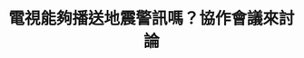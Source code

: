 ---
id: "35"
lang: zh-tw
description: 「強制全電視頻道加入『地震速報』訊息即時蓋台播送功能」連署案
propose_date: 2018-05-07
meeting_date: 2018-07-27
publish: "TRUE"
selected: "FALSE"
blog_selected: "FALSE"
thumbnail: https://pdis.nat.gov.tw/assets/imgs/0501dceb4bbb80b9ff3daba8233d81dfd37c9b6e.JPG
title: 電視能夠播送地震警訊嗎？協作會議來討論
introduction:
  content: 針對地震警訊，雖然目前已經有手機即時推播的功能，但仍會遇到一些問題導致無法收到警訊，因此提案人希望能透過法規規範各頻道媒體加入「地震速報」功能。但在電視上呈現地震速報可能會面臨的問題是，小電視台無法負擔相關成本，需要增加設備或是提供誘因來鼓勵電視台介接，若是系統業者強制轉台的話，也會面臨小的平台難以介接的問題。經過討論，交通部於會後承諾，將針對國內電視業者建立分工體系及服務系統後，由中央氣象局提供地震速報資訊介接服務系統，再轉發下游之電視臺業者進行地震預警應用，期能讓民眾第一時間掌握地震消息，而內政部對此也回應，將持續推動用最新科技及多元媒體管道傳遞災害訊息。
  image: https://pdis.nat.gov.tw/assets/imgs/cefe13fe0a8de71c30fdc0732003b78e51073d83.JPG
color: blue
join:
  type: 提
  title: 強制全電視頻道加入「地震速報」訊息即時蓋台播送功能
  link: https://join.gov.tw/idea/detail/1909a9d2-7e4e-4e3a-9380-d35c5d1ba2de
  image: https://cm.pdis.nat.gov.tw/images/post/1AeELYexLCxU7LKgoQUNtx2SPIfg9pHSm.jpg
layout: post
departments:
  - 通傳會
  - 交通部
tags:
  - 公共服務
  - 數位服務
embed:
  agenda_book:
    links:
      - https://issuu.com/pdis.tw/docs/_8bbaaf940cb41a
  mind_map:
    links:
      - https://miro.com/app/live-embed/o9J_kz_SP_s=/?moveToViewport=-2876,-1474,4318,1593
  proposer_slide:
    links:
      - https://issuu.com/pdis.tw/docs/_____.pptx
  ministry_slide:
    links:
      - https://issuu.com/pdis.tw/docs/_____.pptx_2d2ec86110aeb8
      - https://issuu.com/pdis.tw/docs/_____.pptx_51307e288be816
  transcript:
    links:
      - https://sayit.pdis.nat.gov.tw/2018-07-27-%E9%96%8B%E6%94%BE%E6%94%BF%E5%BA%9C%E8%81%AF%E7%B5%A1%E4%BA%BA%E7%AC%AC%E4%B8%89%E5%8D%81%E4%BA%94%E6%AC%A1%E5%8D%94%E4%BD%9C%E6%9C%83%E8%AD%B0
blogs:
  - https://pdis.nat.gov.tw/zh-TW/blog/%E9%9B%BB%E8%A6%96%E5%A6%82%E4%BD%95%E5%8A%A0%E5%85%A5%E5%9C%B0%E9%9C%87%E9%80%9F%E5%A0%B1-%E5%8D%94%E4%BD%9C%E6%9C%83%E8%AD%B0%E6%8B%BC%E5%87%BA%E5%8F%AF%E8%83%BD%E8%A7%A3%E6%B3%95/
---